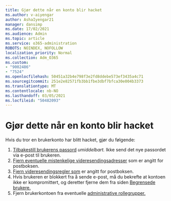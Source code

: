 ```yaml
---
title: Gjør dette når en konto blir hacket
ms.author: v-aiyengar
author: AshaIyengar21
manager: dansimp
ms.date: 17/02/2021
ms.audience: Admin
ms.topic: article
ms.service: o365-administration
ROBOTS: NOINDEX, NOFOLLOW
localization_priority: Normal
ms.collection: Adm_O365
ms.custom:
- "9002486"
- "7524"
ms.openlocfilehash: 50451a32b4e798f3e2fd8ddebe573ef3435a4c71
ms.sourcegitcommit: 251e2e82571fb3bb1fbe3dbf7bfca30e004b3373
ms.translationtype: MT
ms.contentlocale: nb-NO
ms.lasthandoff: 03/05/2021
ms.locfileid: "50482093"
---
```

# <a name="what-to-do-when-an-account-is-hacked"></a>Gjør dette når en konto blir hacket

Hvis du tror en brukerkonto har blitt hacket, gjør du følgende:

1. [Tilbakestill brukerens passord](https://go.microsoft.com/fwlink/?linkid=2103704) *umiddelbart.* Ikke send det nye passordet via e-post til brukeren.
1. [Fjern eventuelle mistenkelige videresendingsadresser](https://go.microsoft.com/fwlink/?linkid=2103705) som er angitt for postboksen.
1. [Fjern videresendingsregler som](https://go.microsoft.com/fwlink/?linkid=2103706) er angitt for postboksen.
1. Hvis brukeren er blokkert fra å sende e-post, må du bekrefte at kontoen ikke er kompromittert, og deretter fjerne dem fra siden [Begrensede brukere.](https://go.microsoft.com/fwlink/?linkid=2103706)
1. Fjern brukerkontoen fra eventuelle [administrative rollegrupper.](https://go.microsoft.com/fwlink/?linkid=2092294)